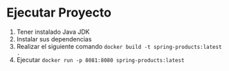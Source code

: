 # Ejecutar Proyecto

1. Tener instalado Java JDK
2. Instalar sus dependencias
3. Realizar el siguiente comando ```docker build -t spring-products:latest . ```
4. Ejecutar ``` docker run -p 8081:8080 spring-products:latest ```
